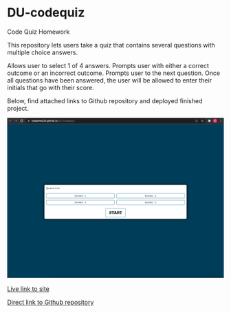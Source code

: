 # DU-codequiz
Code Quiz Homework

This repository lets users take a quiz that contains several questions with multiple choice answers.

Allows user to select 1 of 4 answers.
Prompts user with either a correct outcome or an incorrect outcome.
Prompts user to the next question.
Once all questions have been answered, the user will be allowed to enter their initials that go with their score.

Below, find attached links to Github repository and deployed finished project.

![Code Quiz site screen shot](DU-codequiz-screenshot.png)

[Live link to site](https://kylejames20.github.io/DU-codequiz/)

[Direct link to Github repository](https://github.com/kylejames20/DU-codequiz)
